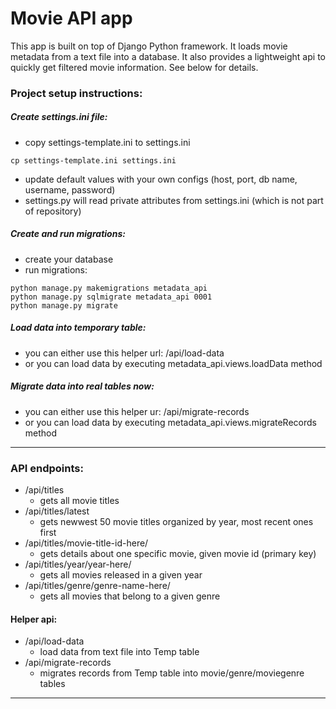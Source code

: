 # Movie API app
This app is built on top of Django Python framework. It loads movie metadata from a text file into a database. It also provides a lightweight api to quickly get filtered movie information. See below for details.

### Project setup instructions:
##### Create settings.ini file:
- copy settings-template.ini to settings.ini
```
cp settings-template.ini settings.ini
```
- update default values with your own configs (host, port, db name, username, password)
- settings.py will read private attributes from settings.ini (which is not part of repository)

##### Create and run migrations:
- create your database
- run migrations:
```
python manage.py makemigrations metadata_api
python manage.py sqlmigrate metadata_api 0001
python manage.py migrate
```
##### Load data into temporary table:
- you can either use this helper url: /api/load-data
- or you can load data by executing metadata_api.views.loadData method

##### Migrate data into real tables now:
- you can either use this helper ur: /api/migrate-records
- or you can load data by executing metadata_api.views.migrateRecords method

------------
### API endpoints:
- /api/titles
    - gets all movie titles
- /api/titles/latest
    - gets newwest 50 movie titles organized by year, most recent ones first
- /api/titles/movie-title-id-here/
    - gets details about one specific movie, given movie id (primary key)
- /api/titles/year/year-here/
    - gets all movies released in a given year
- /api/titles/genre/genre-name-here/
    - gets all movies that belong to a given genre

#### Helper api:
- /api/load-data
    - load data from text file into Temp table
- /api/migrate-records
    - migrates records from Temp table into movie/genre/moviegenre tables

------------